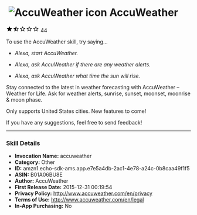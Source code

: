 # &nbsp;<img src="https://github.com/dale3h/alexa-skills-list/raw/master/skills/accuweather/B01A06BU8E/app_icon" alt="AccuWeather icon" width="36"> AccuWeather
![1.3 stars](../../../images/ic_star_black_18dp_1x.png)![1.3 stars](../../../images/ic_star_half_black_18dp_1x.png)![1.3 stars](../../../images/ic_star_border_black_18dp_1x.png)![1.3 stars](../../../images/ic_star_border_black_18dp_1x.png)![1.3 stars](../../../images/ic_star_border_black_18dp_1x.png) 44

To use the AccuWeather skill, try saying...

* *Alexa, start AccuWeather.*

* *Alexa, ask AccuWeather if there are any weather alerts.*

* *Alexa, ask AccuWeather what time the sun will rise.*

Stay connected to the latest in weather forecasting with AccuWeather – Weather for Life. Ask for weather alerts, sunrise, sunset, moonset, moonrise & moon phase. 

Only supports United States cities. New features to come!

If you have any suggestions, feel free to send feedback!

***

### Skill Details

* **Invocation Name:** accuweather
* **Category:** Other
* **ID:** amzn1.echo-sdk-ams.app.e7e5a4db-2ac1-4e78-a24c-0b8caa49f1f5
* **ASIN:** B01A06BU8E
* **Author:** AccuWeather
* **First Release Date:** 2015-12-31 00:19:54
* **Privacy Policy:** http://www.accuweather.com/en/privacy
* **Terms of Use:** http://www.accuweather.com/en/legal
* **In-App Purchasing:** No

